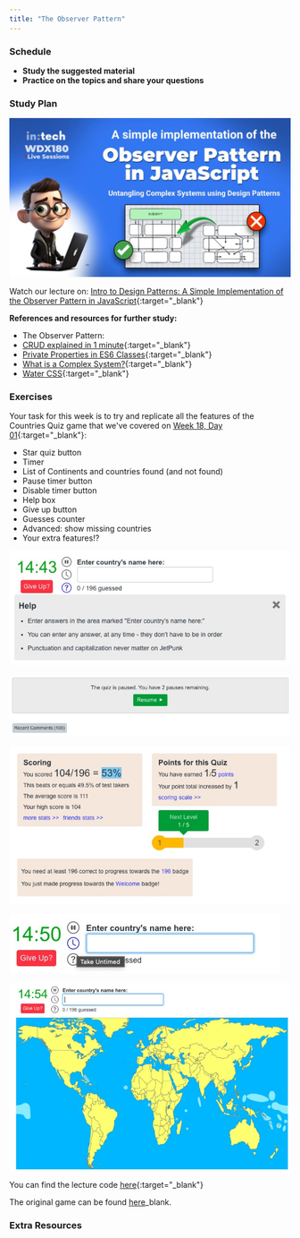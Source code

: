 ```yaml
---
title: "The Observer Pattern"
---
```


### Schedule

  - **Study the suggested material**
  - **Practice on the topics and share your questions**

### Study Plan

  ![](./assets/PubSubNoTime.jpg)

  Watch our lecture on: [Intro to Design Patterns: A Simple Implementation of the Observer Pattern in JavaScript](https://youtu.be/fRpYNR_vM5A){:target="_blank"}

  **References and resources for further study:**

  - The Observer Pattern:
  - [CRUD explained in 1 minute](https://www.youtube.com/shorts/AkDe3weBBsY){:target="_blank"}
  - [Private Properties in ES6 Classes](https://developer.mozilla.org/en-US/docs/Web/JavaScript/Reference/Classes/Private_properties){:target="_blank"}
  - [What is a Complex System?](https://www.youtube.com/watch?v=vp8v2Udd_PM){:target="_blank"} 
  - [Water CSS](https://watercss.kognise.dev){:target="_blank"}

### Exercises

  Your task for this week is to try and replicate all the features of the Countries Quiz game that we've covered on [Week 18, Day 01](https://in-tech-gration.github.io/WDX-180/curriculum/week18/){:target="_blank"}:

  - Star quiz button
  - Timer
  - List of Continents and countries found (and not found)
  - Pause timer button
  - Disable timer button
  - Help box
  - Give up button
  - Guesses counter
  - Advanced: show missing countries 
  - Your extra features!? 

  ![](./assets/Countries.Quiz.Features/help.jpg)

  ![](./assets/Countries.Quiz.Features/pause.and.resume.quiz.jpg)

  ![](./assets/Countries.Quiz.Features/scoring.and.points.jpg)

  ![](./assets/Countries.Quiz.Features/take.quiz.without.timer.jpg)

  ![](./assets/Countries.Quiz.Features/timer.and.giveup.jpg)

  You can find the lecture code [here](https://github.com/in-tech-gration/WDX-180/tree/main/curriculum/week18/assets/code/country-quiz){:target="_blank"}

  The original game can be found [here](https://www.jetpunk.com/quizzes/how-many-countries-can-you-name)_blank.

### Extra Resources
